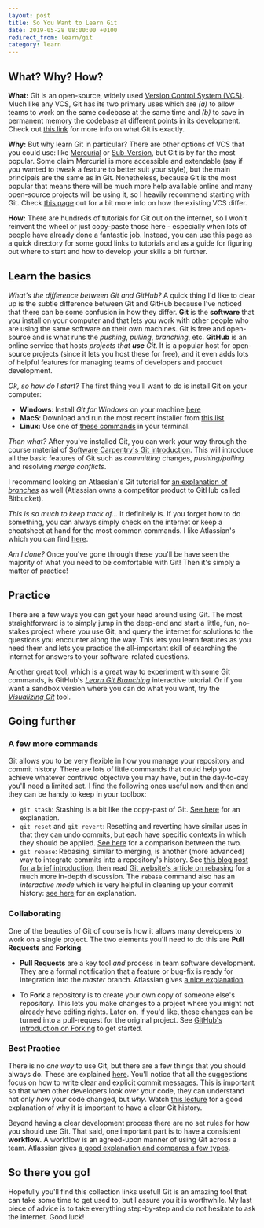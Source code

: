 ```yaml
---
layout: post
title: So You Want to Learn Git
date: 2019-05-28 08:00:00 +0100
redirect_from: learn/git
category: learn
---
```

<!--
To add:
* Git credentials cache: https://help.github.com/en/articles/caching-your-github-password-in-git
	-->

## What? Why? How?

**What:** Git is an open-source, widely used [Version Control System (VCS)][vcs-def]. Much like any VCS, Git has its two primary uses which are _(a)_ to allow teams to work on the same codebase at the same time and _(b)_ to save in permanent memory the codebase at different points in its development. Check out [this link][vcs-git] for more info on what Git is exactly.

**Why:** But why learn Git in particular? There are other options of VCS that you could use: like [Mercurial][vcs-mercurial] or [Sub-Version](https://subversion.apache.org/), but Git is by far the most popular. Some claim Mercurial is more accessible and extendable (say if you wanted to tweak a feature to better suit your style), but the main principals are the same as in Git. Nonetheless, because Git is the most popular that means there will be much more help available online and many open-source projects will be using it, so I heavily recommend starting with Git. Check [this page][vcs-compare] out for a bit more info on how the existing VCS differ.

**How:** There are hundreds of tutorials for Git out on the internet, so I won't reinvent the wheel or just copy-paste those here - especially when lots of people have already done a fantastic job. Instead, you can use this page as a quick directory for some good links to tutorials and as a guide for figuring out where to start and how to develop your skills a bit further.


## Learn the basics

_What's the difference between Git and GitHub?_ A quick thing I'd like to clear up is the subtle difference between Git and GitHub because I've noticed that there can be some confusion in how they differ. **Git** is the **software** that you install on your computer and that lets you work with other people who are using the same software on their own machines. Git is free and open-source and is what runs the _pushing_, _pulling_, _branching_, etc. **GitHub** is an online service that hosts _projects that **use** Git_. It is a popular host for open-source projects (since it lets you host these for free), and it even adds lots of helpful features for managing teams of developers and product development.

_Ok, so how do I start?_ The first thing you'll want to do is install Git on your computer:
* **Windows**: Install _Git for Windows_ on your machine [here](https://gitforwindows.org/)
* **MacS**: Download and run the most recent installer from [this list](https://sourceforge.net/projects/git-osx-installer/files/)
* **Linux:** Use one of [these commands](https://git-scm.com/download/linux) in your terminal.

_Then what?_ After you've installed Git, you can work your way through the course material of [Software Carpentry's Git introduction][sc-git-novice]. This will introduce all the basic features of Git such as _committing_ changes, _pushing/pulling_ and resolving _merge conflicts_.

I recommend looking on Atlassian's Git tutorial for [an explanation of _branches_][atlassian-branches] as well (Atlassian owns a competitor product to GitHub called Bitbucket).

_This is so much to keep track of..._ It definitely is. If you forget how to do something, you can always simply check on the internet or keep a cheatsheet at hand for the most common commands. I like Atlassian's which you can find [here][atlassian-cheatsheet].

_Am I done?_ Once you've gone through these you'll be have seen the majority of what you need to be comfortable with Git! Then it's simply a matter of practice!


## Practice

There are a few ways you can get your head around using Git. The most straightforward is to simply jump in the deep-end and start a little, fun, no-stakes project where you use Git, and query the internet for solutions to the questions you encounter along the way. This lets you learn features as you need them and lets you practice the all-important skill of searching the internet for answers to your software-related questions.

Another great tool, which is a great way to experiment with some Git commands, is GitHub's [_Learn Git Branching_][github-branching] interactive tutorial. Or if you want a sandbox version where you can do what you want, try the [_Visualizing Git_][github-vis] tool.


## Going further

### A few more commands

Git allows you to be very flexible in how you manage your repository and commit history. There are lots of little commands that could help you achieve whatever contrived objective you may have, but in the day-to-day you'll need a limited set. I find the following ones useful now and then and they can be handy to keep in your toolbox:
* `git stash`: Stashing is a bit like the copy-past of Git. [See here][git-stash] for an explanation.
* `git reset` and `git revert`: Resetting and reverting have similar uses in that they can undo commits, but each have specific contexts in which they should be applied. [See here][git-reset] for a comparison between the two.
* `git rebase`: Rebasing, similar to merging, is another (more advanced) way to integrate commits into a repository's history. See [this blog post for a brief introduction][git-tower-rebase], then read [Git website's article on rebasing][git-rebase] for a much more in-depth discussion. The `rebase` command also has an _interactive mode_ which is very helpful in cleaning up your commit history: [see here][git-rebase-interact] for an explanation.


### Collaborating

One of the beauties of Git of course is how it allows many developers to work on a single project. The two elements you'll need to do this are **Pull Requests** and **Forking**.

* **Pull Requests** are a key tool _and_ process in team software development. They are a formal notification that a feature or bug-fix is ready for integration into the _master_ branch. Atlassian gives [a nice explanation][atlassian-pull-request].

* To **Fork** a repository is to create your own copy of someone else's repository. This lets you make changes to a project where you might not already have editing rights. Later on, if you'd like, these changes can be turned into a pull-request for the original project. See [GitHub's introduction on Forking][github-forking] to get started.


### Best Practice

There is no _one way_ to use Git, but there are a few things that you should always do. These are explained [here][git-tower-best]. You'll notice that all the suggestions focus on how to write clear and explicit commit messages. This is important so that when other developers look over your code, they can understand not only _how_ your code changed, but _why_. Watch [this lecture][ruby-git-history] for a good explanation of why it is important to have a clear Git history.

Beyond having a clear development process there are no set rules for how you should use Git. That said, one important part is to have a consistent **workflow**. A workflow is an agreed-upon manner of using Git across a team. Atlassian gives [a good explanation and compares a few types][atlassian-workflow].


## So there you go!

Hopefully you'll find this collection links useful! Git is an amazing tool that can take some time to get used to, but I assure you it is worthwhile. My last piece of advice is to take everything step-by-step and do not hesitate to ask the internet. Good luck!


[vcs-def]: https://www.toolsqa.com/git/version-control-system/
[vcs-git]: https://www.toolsqa.com/git/what-is-git/
[vcs-compare]: https://www.pythonforengineers.com/svn-vs-git-vs-mercurial/
[vcs-mercurial]: https://www.mercurial-scm.org/about
[sc-git-novice]: http://swcarpentry.github.io/git-novice/
[atlassian-branches]:https://www.atlassian.com/git/tutorials/using-branches
[atlassian-cheatsheet]: https://www.atlassian.com/git/tutorials/atlassian-git-cheatsheet
[github-branching]: https://learngitbranching.js.org/
[github-vis]: http://git-school.github.io/visualizing-git/
[git-stash]: https://git-scm.com/book/en/v1/Git-Tools-Stashing
[git-reset]: https://www.atlassian.com/git/tutorials/resetting-checking-out-and-reverting
[git-tower-rebase]: https://www.git-tower.com/blog/understanding-rebase-merge-in-git/
[git-rebase]: https://git-scm.com/book/en/v2/Git-Branching-Rebasing
[git-rebase-interact]: https://git-scm.com/book/en/v2/Git-Tools-Rewriting-History
[atlassian-pull-request]:https://www.atlassian.com/git/tutorials/making-a-pull-request
[github-forking]: https://guides.github.com/activities/forking/
[git-tower-best]: https://www.git-tower.com/learn/git/ebook/en/command-line/appendix/best-practices
[ruby-git-history]: https://brightonruby.com/2018/a-branch-in-time-tekin-suleyman/
[atlassian-workflow]: https://www.atlassian.com/git/tutorials/comparing-workflows
